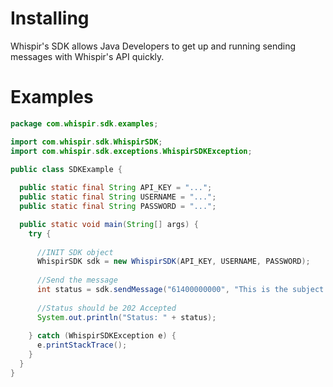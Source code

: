 # Installing

Whispir's SDK allows Java Developers to get up and running sending messages with Whispir's API quickly.

# Examples

```java
package com.whispir.sdk.examples;

import com.whispir.sdk.WhispirSDK;
import com.whispir.sdk.exceptions.WhispirSDKException;

public class SDKExample {
  
  public static final String API_KEY = "...";
  public static final String USERNAME = "...";
  public static final String PASSWORD = "...";

  public static void main(String[] args) {
    try {
      
      //INIT SDK object
      WhispirSDK sdk = new WhispirSDK(API_KEY, USERNAME, PASSWORD);
      
      //Send the message
      int status = sdk.sendMessage("61400000000", "This is the subject of my SMS", "This is the content of my SMS");
      
      //Status should be 202 Accepted
      System.out.println("Status: " + status);
      
    } catch (WhispirSDKException e) {
      e.printStackTrace();
    }
  }
}

```
